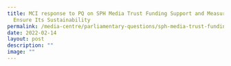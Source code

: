 ```yaml
---
title: MCI response to PQ on SPH Media Trust Funding Support and Measures to
  Ensure Its Sustainability
permalink: /media-centre/parliamentary-questions/sph-media-trust-funding-support-and-measures/
date: 2022-02-14
layout: post
description: ""
image: ""
---
```

